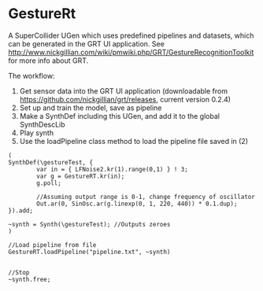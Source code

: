 # GestureRt

A SuperCollider UGen which uses predefined pipelines and datasets, which can be generated in the GRT UI application. See http://www.nickgillian.com/wiki/pmwiki.php/GRT/GestureRecognitionToolkit for more info about GRT.


The workflow:

1. Get sensor data into the GRT UI application (downloadable from https://github.com/nickgillian/grt/releases, current version 0.2.4)
2. Set up and train the model, save as pipeline
3. Make a SynthDef including this UGen, and add it to the global SynthDescLib
4. Play synth
5. Use the loadPipeline class method to load the pipeline file saved in (2)

```SuperCollider
(
SynthDef(\gestureTest, {
        var in = { LFNoise2.kr(1).range(0,1) } ! 3;
        var g = GestureRT.kr(in);
        g.poll;

        //Assuming output range is 0-1, change frequency of oscillator
        Out.ar(0, SinOsc.ar(g.linexp(0, 1, 220, 440)) * 0.1.dup);
}).add;

~synth = Synth(\gestureTest); //Outputs zeroes
)

//Load pipeline from file
GestureRT.loadPipeline("pipeline.txt", ~synth)


//Stop
~synth.free;
```
